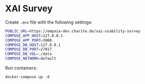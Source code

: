 # XAI Survey

Create `.env` file with the following settings:

```bash
PUBLIC_URL=https://empaia-dev.charite.de/xai-usability-survey
COMPOSE_APP_HOST=127.0.0.1
COMPOSE_APP_PORT=3000
COMPOSE_DB_HOST=127.0.0.1
COMPOSE_DB_PORT=27017
COMPOSE_DB_VOL=./data
COMPOSE_NETWORK=default
```

Run containers:

```
docker-compose up -d
```
